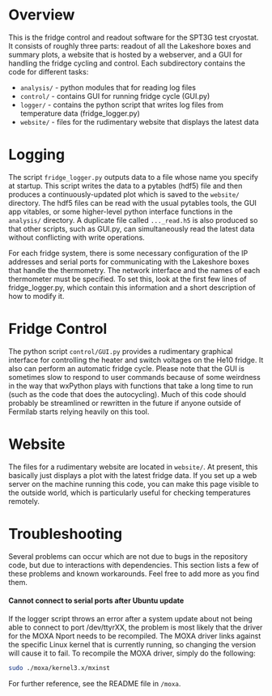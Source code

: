 # Overview
This is the fridge control and readout software for the SPT3G test cryostat. It consists of roughly three parts: readout of all the Lakeshore boxes and summary plots, a website that is hosted by a webserver, and a GUI for handling the fridge cycling and control. Each subdirectory contains the code for different tasks:
* `analysis/` - python modules that for reading log files
* `control/` - contains GUI for running fridge cycle (GUI.py)
* `logger/` - contains the python script that writes log files from temperature data (fridge_logger.py)
* `website/` - files for the rudimentary website that displays the latest data

# Logging
The script `fridge_logger.py` outputs data to a file whose name you specify at startup. This script writes the data to a pytables (hdf5) file and then produces a continuously-updated plot which is saved to the `website/` directory. The hdf5 files can be read with the usual pytables tools, the GUI app vitables, or some higher-level python interface functions in the `analysis/` directory. A duplicate file called `..._read.h5` is also produced so that other scripts, such as GUI.py, can simultaneously read the latest data without conflicting with write operations.

For each fridge system, there is some necessary configuration of the IP addresses and serial ports for communicating with the Lakeshore boxes that handle the thermometry. The network interface and the names of each thermometer must be specified. To set this, look at the first few lines of fridge_logger.py, which contain this information and a short description of how to modify it.

# Fridge Control
The python script `control/GUI.py` provides a rudimentary graphical interface for controlling the heater and switch voltages on the He10 fridge. It also can perform an automatic fridge cycle. Please note that the GUI is sometimes slow to respond to user commands because of some weirdness in the way that wxPython plays with functions that take a long time to run (such as the code that does the autocycling). Much of this code should probably be streamlined or rewritten in the future if anyone outside of Fermilab starts relying heavily on this tool.

# Website
The files for a rudimentary website are located in `website/`. At present, this basically just displays a plot with the latest fridge data. If you set up a web server on the machine running this code, you can make this page visible to the outside world, which is particularly useful for checking temperatures remotely.

# Troubleshooting
Several problems can occur which are not due to bugs in the repository code, but due to interactions with dependencies. This section lists a few of these problems and known workarounds. Feel free to add more as you find them.

#### Cannot connect to serial ports after Ubuntu update
If the logger script throws an error after a system update about not being able to connect to port /dev/ttyrXX, the problem is most likely that the driver for the MOXA Nport needs to be recompiled. The MOXA driver links against the specific Linux kernel that is currently running, so changing the version will cause it to fail. To recompile the MOXA driver, simply do the following:
```bash
sudo ./moxa/kernel3.x/mxinst
```
For further reference, see the README file in `/moxa`.
